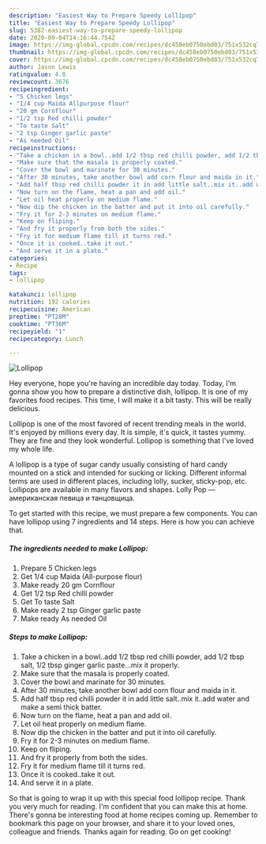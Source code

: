```yaml
---
description: "Easiest Way to Prepare Speedy Lollipop"
title: "Easiest Way to Prepare Speedy Lollipop"
slug: 5382-easiest-way-to-prepare-speedy-lollipop
date: 2020-09-04T14:16:44.754Z
image: https://img-global.cpcdn.com/recipes/dc458eb0750ebd03/751x532cq70/lollipop-recipe-main-photo.jpg
thumbnail: https://img-global.cpcdn.com/recipes/dc458eb0750ebd03/751x532cq70/lollipop-recipe-main-photo.jpg
cover: https://img-global.cpcdn.com/recipes/dc458eb0750ebd03/751x532cq70/lollipop-recipe-main-photo.jpg
author: Jason Lewis
ratingvalue: 4.8
reviewcount: 3676
recipeingredient:
- "5 Chicken legs"
- "1/4 cup Maida Allpurpose flour"
- "20 gm Cornflour"
- "1/2 tsp Red chilli powder"
- "To taste Salt"
- "2 tsp Ginger garlic paste"
- "As needed Oil"
recipeinstructions:
- "Take a chicken in a bowl..add 1/2 tbsp red chilli powder, add 1/2 tbsp salt, 1/2 tbsp ginger garlic paste...mix it properly."
- "Make sure that the masala is properly coated."
- "Cover the bowl and marinate for 30 minutes."
- "After 30 minutes, take another bowl add corn flour and maida in it."
- "Add half tbsp red chilli powder it in add little salt..mix it..add water and make a semi thick batter."
- "Now turn on the flame, heat a pan and add oil."
- "Let oil heat properly on medium flame."
- "Now dip the chicken in the batter and put it into oil carefully."
- "Fry it for 2-3 minutes on medium flame."
- "Keep on fliping."
- "And fry it properly from both the sides."
- "Fry it for medium flame till it turns red."
- "Once it is cooked..take it out."
- "And serve it in a plate."
categories:
- Recipe
tags:
- lollipop

katakunci: lollipop 
nutrition: 192 calories
recipecuisine: American
preptime: "PT28M"
cooktime: "PT36M"
recipeyield: "1"
recipecategory: Lunch

---
```



![Lollipop](https://img-global.cpcdn.com/recipes/dc458eb0750ebd03/751x532cq70/lollipop-recipe-main-photo.jpg)

Hey everyone, hope you're having an incredible day today. Today, I'm gonna show you how to prepare a distinctive dish, lollipop. It is one of my favorites food recipes. This time, I will make it a bit tasty. This will be really delicious.

Lollipop is one of the most favored of recent trending meals in the world. It's enjoyed by millions every day. It is simple, it's quick, it tastes yummy. They are fine and they look wonderful. Lollipop is something that I've loved my whole life.

A lollipop is a type of sugar candy usually consisting of hard candy mounted on a stick and intended for sucking or licking. Different informal terms are used in different places, including lolly, sucker, sticky-pop, etc. Lollipops are available in many flavors and shapes. Lolly Pop — американская певица и танцовщица.


To get started with this recipe, we must prepare a few components. You can have lollipop using 7 ingredients and 14 steps. Here is how you can achieve that.

<!--inarticleads1-->

##### The ingredients needed to make Lollipop:

1. Prepare 5 Chicken legs
1. Get 1/4 cup Maida (All-purpose flour)
1. Make ready 20 gm Cornflour
1. Get 1/2 tsp Red chilli powder
1. Get To taste Salt
1. Make ready 2 tsp Ginger garlic paste
1. Make ready As needed Oil




<!--inarticleads2-->

##### Steps to make Lollipop:

1. Take a chicken in a bowl..add 1/2 tbsp red chilli powder, add 1/2 tbsp salt, 1/2 tbsp ginger garlic paste...mix it properly.
1. Make sure that the masala is properly coated.
1. Cover the bowl and marinate for 30 minutes.
1. After 30 minutes, take another bowl add corn flour and maida in it.
1. Add half tbsp red chilli powder it in add little salt..mix it..add water and make a semi thick batter.
1. Now turn on the flame, heat a pan and add oil.
1. Let oil heat properly on medium flame.
1. Now dip the chicken in the batter and put it into oil carefully.
1. Fry it for 2-3 minutes on medium flame.
1. Keep on fliping.
1. And fry it properly from both the sides.
1. Fry it for medium flame till it turns red.
1. Once it is cooked..take it out.
1. And serve it in a plate.




So that is going to wrap it up with this special food lollipop recipe. Thank you very much for reading. I'm confident that you can make this at home. There's gonna be interesting food at home recipes coming up. Remember to bookmark this page on your browser, and share it to your loved ones, colleague and friends. Thanks again for reading. Go on get cooking!
